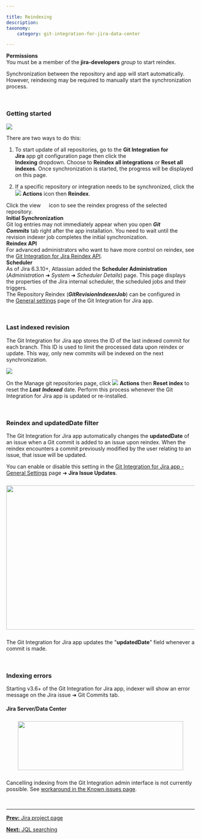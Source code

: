 ```yaml
---

title: Reindexing
description:
taxonomy:
    category: git-integration-for-jira-data-center

---
```


<div class="bbb-callout bbb--alert">
    <div class="irow">
    <div class="ilogobox">
        <span class="logoimg"></span>
    </div>
    <div class="imsgbox">
        <b>Permissions</b><br>
        You must be a member of the <b>jira-developers</b> <i>group</i> to start reindex.
    </div>
    </div>
</div>

Synchronization between the repository and app will start automatically. However, reindexing may be required to manually start the synchronization process.

&nbsp;

### Getting started

![](/wp-content/uploads/gij-gitserver-gitmgr-reindex-all-reindex-actions.png)

There are two ways to do this:

1.  To start update of all repositories, go to the **Git Integration for Jira** app git configuration page then click the **Indexing** dropdown. Choose to **Reindex all integrations** or **Reset all indexes**. Once synchronization is started, the progress will be displayed on this page.

2.  If a specific repository or integration needs to be synchronized, click the ![](/wp-content/uploads/actions-icon.png) **Actions** icon then **Reindex**.

<div class="bbb-callout bbb--basic">
    <div class="irow">
    <div class="ilogobox">
        <span class="logoimg"></span>
    </div>
    <div class="imsgbox">
        Click the view <img src='/wp-content/uploads/eye-icon.png' width=14 height=12 /> icon to see the reindex progress of the selected repository.
    </div>
    </div>
</div>

<div class="bbb-callout bbb--note">
    <div class="irow">
    <div class="ilogobox">
        <span class="logoimg"></span>
    </div>
    <div class="imsgbox">
        <b>Initial Synchronization</b><br>
        Git log entries may not immediately appear when you open <b><i>Git Commits</i></b> tab right after the app installation. You need to wait until the revision indexer job completes the initial synchronization.
    </div>
    </div>
</div>

<div class="bbb-callout bbb--info">
    <div class="irow">
    <div class="ilogobox">
        <span class="logoimg"></span>
    </div>
    <div class="imsgbox">
        <b>Reindex API</b><br>
        For advanced administrators who want to have more control on reindex, see the <a href='/git-integration-for-jira-data-center/reindex-api-gij-self-managed'>Git Integration for Jira Reindex API</a>.
    </div>
    </div>
</div>

<div class="bbb-callout bbb--info">
    <div class="irow">
    <div class="ilogobox">
        <span class="logoimg"></span>
    </div>
    <div class="imsgbox">
        <b>Scheduler</b><br>
        As of Jira 6.3.10+, Atlassian added the <b>Scheduler Administration</b> (<i>Administration</i> ➜ <i>System</i> ➜ <i>Scheduler Details</i>) page. This page displays the properties of the Jira internal scheduler, the scheduled jobs and their triggers.
    </div>
    </div>
</div>

<div class="bbb-callout bbb--tip">
    <div class="irow">
    <div class="ilogobox">
        <span class="logoimg"></span>
    </div>
    <div class="imsgbox">
        The Repository Reindex (<b><i>GitRevisionIndexerJob</i></b>) can be configured in the <a href='/git-integration-for-jira-data-center/general-settings-gij-self-managed'>General settings</a> page of the Git Integration for Jira app.
    </div>
    </div>
</div>

&nbsp;

### Last indexed revision

The Git Integration for Jira app stores the ID of the last indexed commit for each branch. This ID is used to limit the processed data upon reindex or update. This way, only new commits will be indexed on the next synchronization.

![](/wp-content/uploads/gij-gitserver-gitmgr-actions-reset-index.png)

On the Manage git repositories page, click ![](/wp-content/uploads/actions-icon.png) **Actions** then **Reset index** to reset the _**Last**_ _**Indexed**_ date. Perform this process whenever the Git Integration for Jira app is updated or re-installed.

&nbsp;

### Reindex and updatedDate filter

The Git Integration for Jira app automatically changes the **updatedDate** of an issue when a Git commit is added to an issue upon reindex. When the reindex encounters a commit previously modified by the user relating to an issue, that issue will be updated.

You can enable or disable this setting in the [Git Integration for Jira app - General Settings](/git-integration-for-jira-data-center/general-settings-gij-self-managed) page ➜ **Jira Issue Updates**.

<img src='/wp-content/uploads/gij-gitserver-gencfg-last-updated-field.png' width=557 height=386 style='display:block;margin:25px auto;max-width:100%' />

 <div class="bbb-callout bbb--info">
    <div class="irow">
    <div class="ilogobox">
        <span class="logoimg"></span>
    </div>
    <div class="imsgbox">
        The Git Integration for Jira app updates the "<b>updatedDate</b>" field whenever a commit is made.
    </div>
    </div>
</div>

&nbsp;

### Indexing errors

Starting v3.6+ of the Git Integration for Jira app, indexer will show an error message on the Jira issue ➜ Git Commits tab.

#### Jira Server/Data Center

<img src='/wp-content/uploads/gij-git-server-indexing-error-sample.png' width=442 height=131 style='display:block;margin:25px auto;max-width:100%' />

<div class="bbb-callout bbb--info">
    <div class="irow">
    <div class="ilogobox">
        <span class="logoimg"></span>
    </div>
    <div class="imsgbox">
        Cancelling indexing from the Git Integration admin interface is not currently possible. See <a href='/git-integration-for-jira-data-center/Known-issues-gij-self-managed#fully-cancelling-an-ongoing-indexing-is-not-possible'>workaround in the Known issues page</a>.
    </div>
    </div>
</div>

&nbsp;
* * *

[**Prev:** Jira project page](/git-integration-for-jira-data-center/jira-project-page-gij-self-managed)

[**Next:** JQL searching](/git-integration-for-jira-data-center/jql-searching-gij-self-managed)


